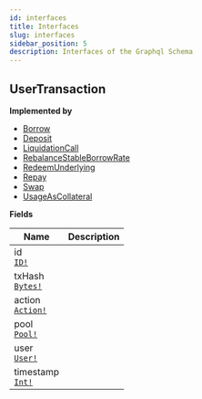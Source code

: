 ```yaml
---
id: interfaces
title: Interfaces
slug: interfaces
sidebar_position: 5
description: Interfaces of the Graphql Schema
---
```


## UserTransaction



<p style={{ marginBottom: "0.4em" }}><strong>Implemented by</strong></p>

- [Borrow](/docs/Ethereum-v2/objects#borrow)
- [Deposit](/docs/Ethereum-v2/objects#deposit)
- [LiquidationCall](/docs/Ethereum-v2/objects#liquidationcall)
- [RebalanceStableBorrowRate](/docs/Ethereum-v2/objects#rebalancestableborrowrate)
- [RedeemUnderlying](/docs/Ethereum-v2/objects#redeemunderlying)
- [Repay](/docs/Ethereum-v2/objects#repay)
- [Swap](/docs/Ethereum-v2/objects#swap)
- [UsageAsCollateral](/docs/Ethereum-v2/objects#usageascollateral)

<p style={{ marginBottom: "0.4em" }}><strong>Fields</strong></p>

<table>
<thead><tr><th>Name</th><th>Description</th></tr></thead>
<tbody>
<tr>
<td>
id<br />
<a href="/docs/Ethereum-v2/scalars#id"><code>ID!</code></a>
</td>
<td>

</td>
</tr>
<tr>
<td>
txHash<br />
<a href="/docs/Ethereum-v2/scalars#bytes"><code>Bytes!</code></a>
</td>
<td>

</td>
</tr>
<tr>
<td>
action<br />
<a href="/docs/Ethereum-v2/enums#action"><code>Action!</code></a>
</td>
<td>

</td>
</tr>
<tr>
<td>
pool<br />
<a href="/docs/Ethereum-v2/objects#pool"><code>Pool!</code></a>
</td>
<td>

</td>
</tr>
<tr>
<td>
user<br />
<a href="/docs/Ethereum-v2/objects#user"><code>User!</code></a>
</td>
<td>

</td>
</tr>
<tr>
<td>
timestamp<br />
<a href="/docs/Ethereum-v2/scalars#int"><code>Int!</code></a>
</td>
<td>

</td>
</tr>
</tbody>
</table>

